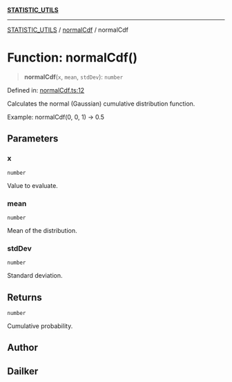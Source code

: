 [**STATISTIC_UTILS**](../../README.md)

***

[STATISTIC_UTILS](../../README.md) / [normalCdf](../README.md) / normalCdf

# Function: normalCdf()

> **normalCdf**(`x`, `mean`, `stdDev`): `number`

Defined in: [normalCdf.ts:12](https://github.com/dailker/everyutil/blob/d12555c550c1d59295f536d15822ff0e97aceecb/src/statistic/normalCdf.ts#L12)

Calculates the normal (Gaussian) cumulative distribution function.

Example: normalCdf(0, 0, 1) → 0.5

## Parameters

### x

`number`

Value to evaluate.

### mean

`number`

Mean of the distribution.

### stdDev

`number`

Standard deviation.

## Returns

`number`

Cumulative probability.

## Author

## Dailker
